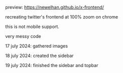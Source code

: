 preview: https://newelhan.github.io/x-frontend/

recreating twitter's frontend at 100% zoom on chrome

this is not mobile support.

very messy code

17 july 2024: gathered images

18 july 2024: created the sidebar

19 july 2024: finished the sidebar and topbar
